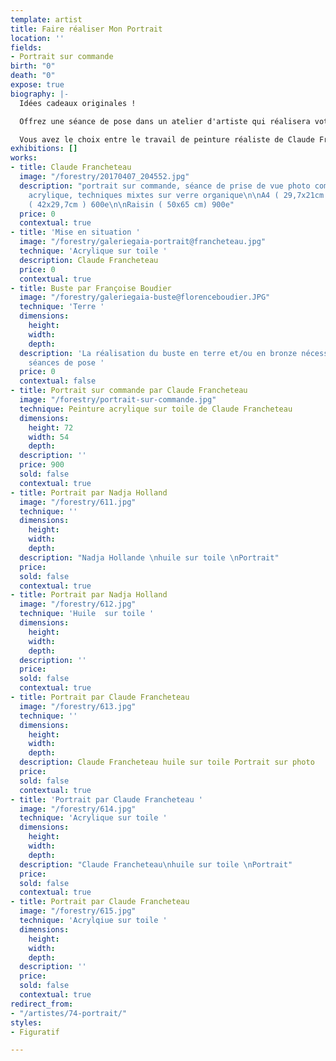 ```yaml
---
template: artist
title: Faire réaliser Mon Portrait
location: ''
fields:
- Portrait sur commande
birth: "0"
death: "0"
expose: true
biography: |-
  Idées cadeaux originales !

  Offrez une séance de pose dans un atelier d'artiste qui réalisera votre portait ou celui d'une personne qui vous est cher.

  Vous avez le choix entre le travail de peinture réaliste de Claude Francheteau, la peinture plus onirique de Nadja Hollande et enfin les bustes en terre ou bronze de Françoise Boudier.
exhibitions: []
works:
- title: Claude Francheteau
  image: "/forestry/20170407_204552.jpg"
  description: "portrait sur commande, séance de prise de vue photo comprise  \npeinture
    acrylique, techniques mixtes sur verre organique\n\nA4 ( 29,7x21cm ) 450e\n\nA3
    ( 42x29,7cm ) 600e\n\nRaisin ( 50x65 cm) 900e"
  price: 0
  contextual: true
- title: 'Mise en situation '
  image: "/forestry/galeriegaia-portrait@francheteau.jpg"
  technique: 'Acrylique sur toile '
  description: Claude Francheteau
  price: 0
  contextual: true
- title: Buste par Françoise Boudier
  image: "/forestry/galeriegaia-buste@florenceboudier.JPG"
  technique: 'Terre '
  dimensions:
    height: 
    width: 
    depth: 
  description: 'La réalisation du buste en terre et/ou en bronze nécessite plusieurs
    séances de pose '
  price: 0
  contextual: false
- title: Portrait sur commande par Claude Francheteau
  image: "/forestry/portrait-sur-commande.jpg"
  technique: Peinture acrylique sur toile de Claude Francheteau
  dimensions:
    height: 72
    width: 54
    depth: 
  description: ''
  price: 900
  sold: false
  contextual: true
- title: Portrait par Nadja Holland
  image: "/forestry/611.jpg"
  technique: ''
  dimensions:
    height: 
    width: 
    depth: 
  description: "Nadja Hollande \nhuile sur toile \nPortrait"
  price: 
  sold: false
  contextual: true
- title: Portrait par Nadja Holland
  image: "/forestry/612.jpg"
  technique: 'Huile  sur toile '
  dimensions:
    height: 
    width: 
    depth: 
  description: ''
  price: 
  sold: false
  contextual: true
- title: Portrait par Claude Francheteau
  image: "/forestry/613.jpg"
  technique: ''
  dimensions:
    height: 
    width: 
    depth: 
  description: Claude Francheteau huile sur toile Portrait sur photo
  price: 
  sold: false
  contextual: true
- title: 'Portrait par Claude Francheteau '
  image: "/forestry/614.jpg"
  technique: 'Acrylique sur toile '
  dimensions:
    height: 
    width: 
    depth: 
  description: "Claude Francheteau\nhuile sur toile \nPortrait"
  price: 
  sold: false
  contextual: true
- title: Portrait par Claude Francheteau
  image: "/forestry/615.jpg"
  technique: 'Acrylqiue sur toile '
  dimensions:
    height: 
    width: 
    depth: 
  description: ''
  price: 
  sold: false
  contextual: true
redirect_from:
- "/artistes/74-portrait/"
styles:
- Figuratif

---
```

